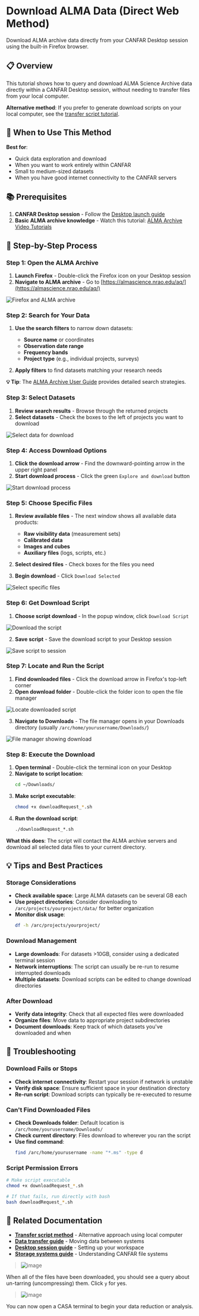 # Download ALMA Data (Direct Web Method)

Download ALMA archive data directly from your CANFAR Desktop session using the built-in Firefox browser.

## 📋 Overview

This tutorial shows how to query and download ALMA Science Archive data directly within a CANFAR Desktop session, without needing to transfer files from your local computer.

**Alternative method**: If you prefer to generate download scripts on your local computer, see the [transfer script tutorial](archive-script-download.md).

## 🎯 When to Use This Method

**Best for**:
- Quick data exploration and download
- When you want to work entirely within CANFAR
- Small to medium-sized datasets
- When you have good internet connectivity to the CANFAR servers

## 📚 Prerequisites

1. **CANFAR Desktop session** - Follow the [Desktop launch guide](../user-guide/launch-desktop.md)
2. **Basic ALMA archive knowledge** - Watch this tutorial: [ALMA Archive Video Tutorials](https://almascience.nrao.edu/alma-data/archive/archive-video-tutorials)

## 🚀 Step-by-Step Process

### Step 1: Open the ALMA Archive

1. **Launch Firefox** - Double-click the Firefox icon on your Desktop session
2. **Navigate to ALMA archive** - Go to [https://almascience.nrao.edu/aq/](https://almascience.nrao.edu/aq/)

![Firefox and ALMA archive](images/archive/1_firefox_browse_archive.png)

### Step 2: Search for Your Data

1. **Use the search filters** to narrow down datasets:
   - **Source name** or coordinates
   - **Observation date range**
   - **Frequency bands**
   - **Project type** (e.g., individual projects, surveys)

2. **Apply filters** to find datasets matching your research needs

**💡 Tip**: The [ALMA Archive User Guide](https://almascience.nrao.edu/alma-data/archive/documentation) provides detailed search strategies.

### Step 3: Select Datasets

1. **Review search results** - Browse through the returned projects
2. **Select datasets** - Check the boxes to the left of projects you want to download

![Select data for download](images/archive/2_select_data.png)

### Step 4: Access Download Options

1. **Click the download arrow** - Find the downward-pointing arrow in the upper right panel
2. **Start download process** - Click the green `Explore and download` button

![Start download process](images/archive/3_download_data1.png)

### Step 5: Choose Specific Files

1. **Review available files** - The next window shows all available data products:
   - **Raw visibility data** (measurement sets)
   - **Calibrated data**
   - **Images and cubes**
   - **Auxiliary files** (logs, scripts, etc.)

2. **Select desired files** - Check boxes for the files you need
3. **Begin download** - Click `Download Selected`

![Select specific files](images/archive/4_download_data2.png)

### Step 6: Get Download Script

1. **Choose script download** - In the popup window, click `Download Script`

![Download the script](images/archive/5_download_data3.png)

2. **Save script** - Save the download script to your Desktop session

![Save script to session](images/archive/6_download_data4.png)

### Step 7: Locate and Run the Script

1. **Find downloaded files** - Click the download arrow in Firefox's top-left corner
2. **Open download folder** - Double-click the folder icon to open the file manager

![Locate downloaded script](images/archive/7_download_data5.png)

3. **Navigate to Downloads** - The file manager opens in your Downloads directory (usually `/arc/home/yourusername/Downloads/`)

![File manager showing download](images/archive/8_download_data6.png)

### Step 8: Execute the Download

1. **Open terminal** - Double-click the terminal icon on your Desktop
2. **Navigate to script location**:
   ```bash
   cd ~/Downloads/
   ```
3. **Make script executable**:
   ```bash
   chmod +x downloadRequest_*.sh
   ```
4. **Run the download script**:
   ```bash
   ./downloadRequest_*.sh
   ```

**What this does**: The script will contact the ALMA archive servers and download all selected data files to your current directory.

## 💡 Tips and Best Practices

### Storage Considerations
- **Check available space**: Large ALMA datasets can be several GB each
- **Use project directories**: Consider downloading to `/arc/projects/yourproject/data/` for better organization
- **Monitor disk usage**:
  ```bash
  df -h /arc/projects/yourproject/
  ```

### Download Management
- **Large downloads**: For datasets >10GB, consider using a dedicated terminal session
- **Network interruptions**: The script can usually be re-run to resume interrupted downloads
- **Multiple datasets**: Download scripts can be edited to change download directories

### After Download
- **Verify data integrity**: Check that all expected files were downloaded
- **Organize files**: Move data to appropriate project subdirectories
- **Document downloads**: Keep track of which datasets you've downloaded and when

## 🚨 Troubleshooting

### Download Fails or Stops
- **Check internet connectivity**: Restart your session if network is unstable
- **Verify disk space**: Ensure sufficient space in your destination directory
- **Re-run script**: Download scripts can typically be re-executed to resume

### Can't Find Downloaded Files
- **Check Downloads folder**: Default location is `/arc/home/yourusername/Downloads/`
- **Check current directory**: Files download to wherever you ran the script
- **Use find command**:
  ```bash
  find /arc/home/yourusername -name "*.ms" -type d
  ```

### Script Permission Errors
```bash
# Make script executable
chmod +x downloadRequest_*.sh

# If that fails, run directly with bash
bash downloadRequest_*.sh
```

## 🔗 Related Documentation

- **[Transfer script method](archive-script-download.md)** - Alternative approach using local computer
- **[Data transfer guide](../data-transfer-guide.md)** - Moving data between systems
- **[Desktop session guide](../user-guide/launch-desktop.md)** - Setting up your workspace
- **[Storage systems guide](../storage-systems-guide.md)** - Understanding CANFAR file systems

> ![image](images/archive/9_download_data7.png)

When all of the files have been downloaded, you should see a query about
un-tarring (uncompressing) them. Click `y` for yes.

> ![image](images/archive/10_download_data8.png)

You can now open a CASA terminal to begin your data reduction or
analysis.
